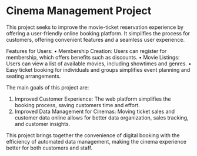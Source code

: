 # Cinema Management Project

This project seeks to improve the movie-ticket reservation experience by offering a user-friendly online booking platform. It simplifies the process for customers, offering convenient features and a seamless user experience.

Features for Users:
•	Membership Creation: Users can register for membership, which offers benefits such as discounts.
• Movie Listings: Users can view a list of available movies, including showtimes and genres.
• Easy ticket booking for individuals and groups simplifies event planning and seating arrangements.

The main goals of this project are:
1. Improved Customer Experience: The web platform simplifies the booking process, saving customers time and effort.
2. Improved Data Management for Cinemas: Moving ticket sales and customer data online allows for better data organization, sales tracking, and customer insights.

This project brings together the convenience of digital booking with the efficiency of automated data management, making the cinema experience better for both customers and staff.
